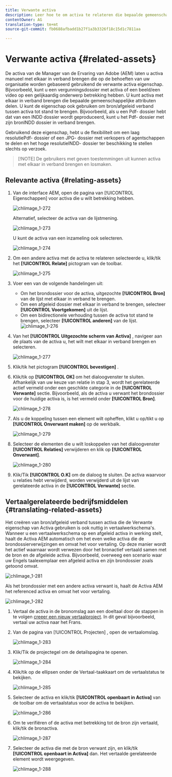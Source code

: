 ```yaml
---
title: Verwante activa
description: Leer hoe te om activa te relateren die bepaalde gemeenschappelijke attributen delen. U kunt de eigenschap ook gebruiken om bron/afgeleid verband tussen activa tot stand te brengen.
contentOwner: AG
translation-type: tm+mt
source-git-commit: fb0688afbadd1b27f1a3b3326f18c15d1c7811aa

---
```



# Verwante activa {#related-assets}

De activa van de Manager van de Ervaring van Adobe (AEM) laten u activa manueel met elkaar in verband brengen die op de behoeften van uw organisatie worden gebaseerd gebruikend de verwante activa eigenschap. Bijvoorbeeld, kunt u een vergunningsdossier met activa of een beeld/een video op een gelijkaardig onderwerp betrekking hebben. U kunt activa met elkaar in verband brengen die bepaalde gemeenschappelijke attributen delen. U kunt de eigenschap ook gebruiken om bron/afgeleid verband tussen activa tot stand te brengen. Bijvoorbeeld, als u een Pdf- dossier hebt dat van een INDD dossier wordt geproduceerd, kunt u het Pdf- dossier met zijn bronINDD dossier in verband brengen.

Gebruikend deze eigenschap, hebt u de flexibiliteit om een laag resolutiePdf- dossier of een JPG- dossier met verkopers of agentschappen te delen en het hoge resolutieINDD- dossier ter beschikking te stellen slechts op verzoek.

>[!NOTE] De gebruikers met geven toestemmingen uit kunnen activa met elkaar in verband brengen en losmaken.
>

## Relevante activa {#relating-assets}

1. Van de interface AEM, open de pagina van [!UICONTROL Eigenschappen] voor activa die u wilt betrekking hebben.

   ![chlimage_1-272](assets/chlimage_1-272.png)

   Alternatief, selecteer de activa van de lijstmening.

   ![chlimage_1-273](assets/chlimage_1-273.png)

   U kunt de activa van een inzameling ook selecteren.

   ![chlimage_1-274](assets/chlimage_1-274.png)

1. Om een andere activa met de activa te relateren selecteerde u, klik/tik het **[!UICONTROL Relate]** pictogram van de toolbar.

   ![chlimage_1-275](assets/chlimage_1-275.png)

1. Voer een van de volgende handelingen uit:

   * Om het brondossier voor de activa, uitgezochte **[!UICONTROL Bron]** van de lijst met elkaar in verband te brengen.
   * Om een afgeleid dossier met elkaar in verband te brengen, selecteer **[!UICONTROL Voortgekomen]** uit de lijst.
   * Om een bidirectionele verhouding tussen de activa tot stand te brengen, selecteer **[!UICONTROL anderen]** van de lijst.
   ![chlimage_1-276](assets/chlimage_1-276.png)

1. Van het **[!UICONTROL Uitgezochte scherm van Activa]** , navigeer aan de plaats van de activa u, het wilt met elkaar in verband brengen en selecteren.

   ![chlimage_1-277](assets/chlimage_1-277.png)

1. Klik/tik het pictogram **[!UICONTROL bevestigen]** .
1. Klik/tik op **[!UICONTROL OK]** om het dialoogvenster te sluiten. Afhankelijk van uw keuze van relatie in stap 3, wordt het gerelateerde actief vermeld onder een geschikte categorie in de **[!UICONTROL Verwante]** sectie. Bijvoorbeeld, als de activa u verwant het brondossier voor de huidige activa is, is het vermeld onder **[!UICONTROL Bron]**.

   ![chlimage_1-278](assets/chlimage_1-278.png)

1. Als u de koppeling tussen een element wilt opheffen, klikt u op/tikt u op **[!UICONTROL Onverwant maken]** op de werkbalk.

   ![chlimage_1-279](assets/chlimage_1-279.png)

1. Selecteer de elementen die u wilt loskoppelen van het dialoogvenster **[!UICONTROL Relaties]** verwijderen en klik op **[!UICONTROL Onverwant]**.

   ![chlimage_1-280](assets/chlimage_1-280.png)

1. Klik/Tik **[!UICONTROL O.K]** om de dialoog te sluiten. De activa waarvoor u relaties hebt verwijderd, worden verwijderd uit de lijst van gerelateerde activa in de **[!UICONTROL Verwante]** sectie.

## Vertaalgerelateerde bedrijfsmiddelen {#translating-related-assets}

Het creëren van bron/afgeleid verband tussen activa die de Verwante eigenschap van Activa gebruiken is ook nuttig in vertaalwerkschema&#39;s. Wanneer u een vertaalwerkschema op een afgeleid activa in werking stelt, haalt de Activa AEM automatisch om het even welke activa die de brondossierverwijzingen en omvat het voor vertaling. Op deze manier wordt het actief waarnaar wordt verwezen door het bronactief vertaald samen met de bron en de afgeleide activa. Bijvoorbeeld, overweeg een scenario waar uw Engels taalexemplaar een afgeleid activa en zijn brondossier zoals getoond omvat.

![chlimage_1-281](assets/chlimage_1-281.png)

Als het brondossier met een andere activa verwant is, haalt de Activa AEM het referenced activa en omvat het voor vertaling.

![chlimage_1-282](assets/chlimage_1-282.png)

1. Vertaal de activa in de bronomslag aan een doeltaal door de stappen in te volgen [creeer een nieuw vertaalproject](translation-projects.md#create-a-new-translation-project). In dit geval bijvoorbeeld, vertaal uw activa naar het Frans.
1. Van de pagina van [!UICONTROL Projecten] , open de vertaalomslag.

   ![chlimage_1-283](assets/chlimage_1-283.png)

1. Klik/Tik de projectegel om de detailspagina te openen.

   ![chlimage_1-284](assets/chlimage_1-284.png)

1. Klik/tik op de ellipsen onder de Vertaal-taakkaart om de vertaalstatus te bekijken.

   ![chlimage_1-285](assets/chlimage_1-285.png)

1. Selecteer de activa en klik/tik **[!UICONTROL openbaart in Activa]** van de toolbar om de vertaalstatus voor de activa te bekijken.

   ![chlimage_1-286](assets/chlimage_1-286.png)

1. Om te verifiëren of de activa met betrekking tot de bron zijn vertaald, klik/tik de bronactiva.

   ![chlimage_1-287](assets/chlimage_1-287.png)

1. Selecteer de activa die met de bron verwant zijn, en klik/tik **[!UICONTROL openbaart in Activa]** dan. Het vertaalde gerelateerde element wordt weergegeven.

   ![chlimage_1-288](assets/chlimage_1-288.png)
